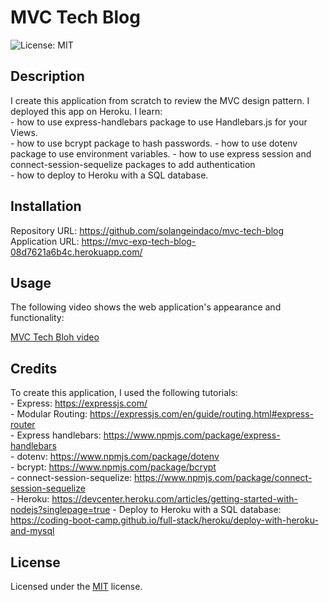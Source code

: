 # MVC Tech Blog

![License: MIT ](https://img.shields.io/badge/License-MIT-yellow.svg)

## Description

I create this application from scratch to review the MVC design pattern. I deployed this app on Heroku.
I learn:  
    - how to use express-handlebars package to use Handlebars.js for your Views.  
    - how to use bcrypt package to hash passwords. 
    - how to use dotenv package to use environment variables.
    - how to use express session and connect-session-sequelize packages to add authentication   
    - how to deploy to Heroku with a SQL database.                      

## Installation

Repository URL: https://github.com/solangeindaco/mvc-tech-blog      
Application URL: https://mvc-exp-tech-blog-08d7621a6b4c.herokuapp.com/

## Usage

The following video shows the web application's appearance and functionality:

[MVC Tech Bloh video](https://drive.google.com/file/d/1OIizY7I74guu7q4Z_B0VPaJaumXwSnQp/view)      

## Credits

To create this application, I used the following tutorials:  
    - Express: https://expressjs.com/       
    - Modular Routing: https://expressjs.com/en/guide/routing.html#express-router        
    - Express handlebars: https://www.npmjs.com/package/express-handlebars   
    - dotenv: https://www.npmjs.com/package/dotenv  
    - bcrypt: https://www.npmjs.com/package/bcrypt  
    - connect-session-sequelize: https://www.npmjs.com/package/connect-session-sequelize   
    - Heroku: https://devcenter.heroku.com/articles/getting-started-with-nodejs?singlepage=true 
    - Deploy to Heroku with a SQL database: https://coding-boot-camp.github.io/full-stack/heroku/deploy-with-heroku-and-mysql                                                       

## License

Licensed under the [MIT](LICENSE) license.

